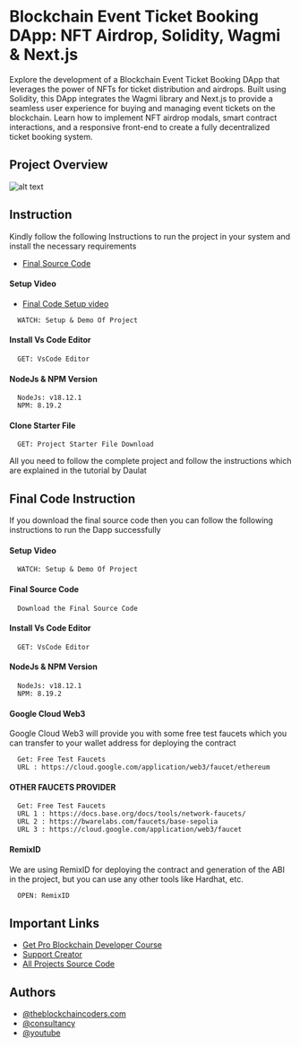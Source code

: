 # Blockchain Event Ticket Booking DApp: NFT Airdrop, Solidity, Wagmi & Next.js

Explore the development of a Blockchain Event Ticket Booking DApp that leverages the power of NFTs for ticket distribution and airdrops. Built using Solidity, this DApp integrates the Wagmi library and Next.js to provide a seamless user experience for buying and managing event tickets on the blockchain. Learn how to implement NFT airdrop modals, smart contract interactions, and a responsive front-end to create a fully decentralized ticket booking system.

## Project Overview

![alt text](https://www.daulathussain.com/wp-content/uploads/2024/10/Blockchain-Event-Ticket-Booking-DApp-NFT-Airdrop-Solidity-Wagmi-Next.js.jpeg)

## Instruction

Kindly follow the following Instructions to run the project in your system and install the necessary requirements

- [Final Source Code](https://www.theblockchaincoders.com/sourceCode/erc20-token-creator-online-tool)

#### Setup Video

- [Final Code Setup video](https://youtu.be/h4GtGtzgl10?si=IWo8S1DoUFw27HwE)

```https://code.visualstudio.com/download
  WATCH: Setup & Demo Of Project
```

#### Install Vs Code Editor

```https://code.visualstudio.com/download
  GET: VsCode Editor
```

#### NodeJs & NPM Version

```https://nodejs.org/en/download
  NodeJs: v18.12.1
  NPM: 8.19.2
```

#### Clone Starter File

```https://github.com/daulathussain/Airdrop-Crypto-Starter-File
  GET: Project Starter File Download
```

All you need to follow the complete project and follow the instructions which are explained in the tutorial by Daulat

## Final Code Instruction

If you download the final source code then you can follow the following instructions to run the Dapp successfully

#### Setup Video

```https://code.visualstudio.com/download
  WATCH: Setup & Demo Of Project
```

#### Final Source Code

```https://www.theblockchaincoders.com/SourceCode
  Download the Final Source Code
```

#### Install Vs Code Editor

```https://code.visualstudio.com/download
  GET: VsCode Editor
```

#### NodeJs & NPM Version

```https://nodejs.org/en/download
  NodeJs: v18.12.1
  NPM: 8.19.2
```

#### Google Cloud Web3

Google Cloud Web3 will provide you with some free test faucets which you can transfer to your wallet address for deploying the contract

```
  Get: Free Test Faucets
  URL : https://cloud.google.com/application/web3/faucet/ethereum
```

#### OTHER FAUCETS PROVIDER

```
  Get: Free Test Faucets
  URL 1 : https://docs.base.org/docs/tools/network-faucets/
  URL 2 : https://bwarelabs.com/faucets/base-sepolia
  URL 3 : https://cloud.google.com/application/web3/faucet
```

#### RemixID

We are using RemixID for deploying the contract and generation of the ABI in the project, but you can use any other tools like Hardhat, etc.

```https://remix-project.org
  OPEN: RemixID
```

## Important Links

- [Get Pro Blockchain Developer Course](https://www.theblockchaincoders.com/pro-nft-marketplace)
- [Support Creator](https://bit.ly/Support-Creator)
- [All Projects Source Code](https://www.theblockchaincoders.com/SourceCode)

## Authors

- [@theblockchaincoders.com](https://www.theblockchaincoders.com/)
- [@consultancy](https://www.theblockchaincoders.com/consultancy)
- [@youtube](https://www.youtube.com/@daulathussain)
